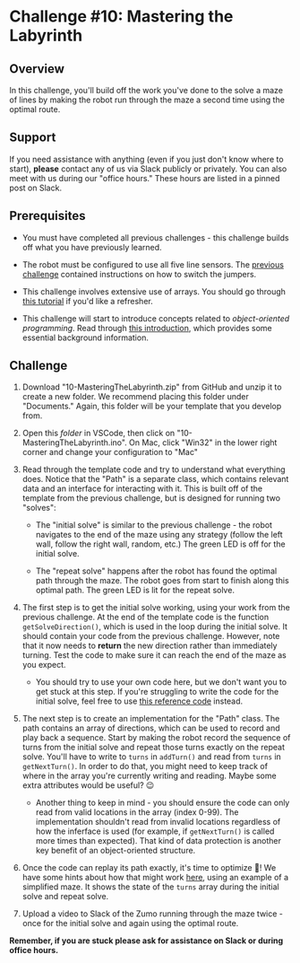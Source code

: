 # Challenge #10: Mastering the Labyrinth

## Overview

In this challenge, you'll build off the work you've done to the solve a maze of lines by making the robot run through the maze a second time using the optimal route.

## Support

If you need assistance with anything (even if you just don't know where to start), **please** contact any of us via Slack publicly or privately. You can also meet with us during our "office hours." These hours are listed in a pinned post on Slack.

## Prerequisites

* You must have completed all previous challenges - this challenge builds off what you have previously learned.

* The robot must be configured to use all five line sensors. The [previous challenge](../09-EscapingTheLabyrinth) contained instructions on how to switch the jumpers.

* This challenge involves extensive use of arrays. You should go through [this tutorial](https://www.learn-c.org/en/Arrays) if you'd like a refresher.

* This challenge will start to introduce concepts related to *object-oriented programming*. Read through [this introduction](OOIntro.md), which provides some essential background information.

## Challenge

1. Download "10-MasteringTheLabyrinth.zip" from GitHub and unzip it to create a new folder. We recommend placing this folder under "Documents." Again, this folder will be your template that you develop from.

2. Open this *folder* in VSCode, then click on "10-MasteringTheLabyrinth.ino". On Mac, click "Win32" in the lower right corner and change your configuration to "Mac"

3. Read through the template code and try to understand what everything does. Notice that the "Path" is a separate class, which contains relevant data and an interface for interacting with it. This is built off of the template from the previous challenge, but is designed for running two "solves":

    * The "initial solve" is similar to the previous challenge - the robot navigates to the end of the maze using any strategy (follow the left wall, follow the right wall, random, etc.) The green LED is off for the initial solve.

    * The "repeat solve" happens after the robot has found the optimal path through the maze. The robot goes from start to finish along this optimal path. The green LED is lit for the repeat solve.

4. The first step is to get the initial solve working, using your work from the previous challenge. At the end of the template code is the function `getSolveDirection()`, which is used in the loop during the initial solve. It should contain your code from the previous challenge. However, note that it now needs to **return** the new direction rather than immediately turning. Test the code to make sure it can reach the end of the maze as you expect.

    * You should try to use your own code here, but we don't want you to get stuck at this step. If you're struggling to write the code for the initial solve, feel free to use [this reference code](InitialSolveReference.cpp) instead.

5. The next step is to create an implementation for the "Path" class. The path contains an array of directions, which can be used to record and play back a sequence. Start by making the robot record the sequence of turns from the initial solve and repeat those turns exactly on the repeat solve. You'll have to write to `turns` in `addTurn()` and read from `turns` in `getNextTurn()`. In order to do that, you might need to keep track of where in the array you're currently writing and reading. Maybe some extra attributes would be useful? :wink:

    * Another thing to keep in mind - you should ensure the code can only read from valid locations in the array (index 0-99). The implementation shouldn't read from invalid locations regardless of how the inferface is used (for example, if `getNextTurn()` is called more times than expected). That kind of data protection is another key benefit of an object-oriented structure.

6. Once the code can replay its path exactly, it's time to optimize :star_struck:! We have some hints about how that might work [here](https://docs.google.com/presentation/d/1jDsCbiJ5Ow2rlOxYv3KtA92UxcbsZgj4bfnVatyenZY/edit?usp=sharing), using an example of a simplified maze. It shows the state of the `turns` array during the initial solve and repeat solve.

7. Upload a video to Slack of the Zumo running through the maze twice - once for the initial solve and again using the optimal route.

**Remember, if you are stuck please ask for assistance on Slack or during office hours.**